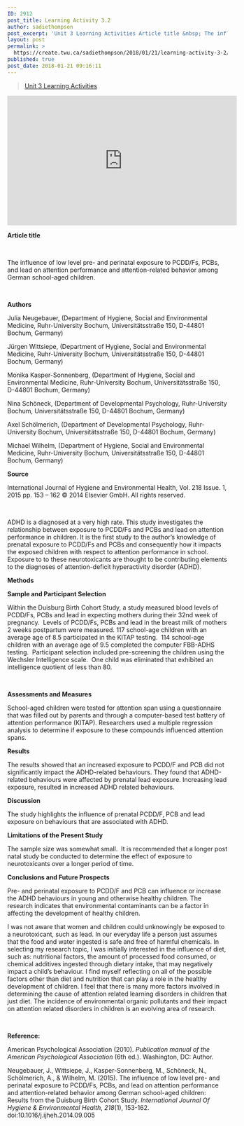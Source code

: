 ```yaml
---
ID: 2912
post_title: Learning Activity 3.2
author: sadiethompson
post_excerpt: 'Unit 3 Learning Activities Article title &nbsp; The influence of low level pre- and perinatal exposure to PCDD/Fs, PCBs, and lead on attention performance and attention-related behavior among German school-aged children. &nbsp; Authors Julia Neugebauer, (Department of Hygiene, Social and Environmental Medicine, Ruhr-University Bochum, Universit&auml;tsstra&szlig;e 150, D-44801 Bochum, Germany) J&uuml;rgen Wittsiepe, (Department of Hygiene, Social &hellip; <p><a href="https://create.twu.ca/sadiethompson/2018/01/21/learning-activity-3-2/">Continue reading<span> "Learning Activity 3.2"</span></a></p>'
layout: post
permalink: >
  https://create.twu.ca/sadiethompson/2018/01/21/learning-activity-3-2/
published: true
post_date: 2018-01-21 09:16:11
---
```

<blockquote class="wp-embedded-content" data-secret="7hZyATItsG"><a href="https://create.twu.ca/ldrs591/unit-3-learning-activities/">Unit 3 Learning Activities</a></p></blockquote>



<iframe class="wp-embedded-content" sandbox="allow-scripts" security="restricted" src="https://create.twu.ca/ldrs591/unit-3-learning-activities/embed/#?secret=7hZyATItsG" data-secret="7hZyATItsG" width="525" height="296" title="&#8220;Unit 3 Learning Activities&#8221; &#8212; Leadership 591: Scholarly Inquiry" frameborder="0" marginwidth="0" marginheight="0" scrolling="no"></iframe>

<b>Article title</b>

&nbsp;

<span style="font-weight: 400">The influence of low level pre- and perinatal exposure to PCDD/Fs, PCBs, and lead on attention performance and attention-related behavior among German school-aged children.</span>

&nbsp;

<b>Authors</b>

<span style="font-weight: 400">Julia Neugebauer, </span><span style="font-weight: 400">(Department of Hygiene, Social and Environmental Medicine, Ruhr-University Bochum, Universitätsstraße 150, D-44801 Bochum, Germany)</span>

<span style="font-weight: 400">Jürgen Wittsiepe, </span><span style="font-weight: 400">(Department of Hygiene, Social and Environmental Medicine, Ruhr-University Bochum, Universitätsstraße 150, D-44801 Bochum, Germany)</span>

<span style="font-weight: 400">Monika Kasper-Sonnenberg, </span><span style="font-weight: 400">(Department of Hygiene, Social and Environmental Medicine, Ruhr-University Bochum, Universitätsstraße 150, D-44801 Bochum, Germany)</span>

<span style="font-weight: 400">Nina Schöneck, </span><span style="font-weight: 400">(Department of Developmental Psychology, Ruhr-University Bochum, Universitätsstraße 150, D-44801 Bochum, Germany)</span>

<span style="font-weight: 400">Axel Schölmerich, </span><span style="font-weight: 400">(Department of Developmental Psychology, Ruhr-University Bochum, Universitätsstraße 150, D-44801 Bochum, Germany)</span>

<span style="font-weight: 400">Michael Wilhelm, </span><span style="font-weight: 400">(Department of Hygiene, Social and Environmental Medicine, Ruhr-University Bochum, Universitätsstraße 150, D-44801 Bochum, Germany)</span>

<b>Source</b>

<span style="font-weight: 400">International Journal of Hygiene and Environmental Health, Vol. 218 Issue. 1, 2015 pp. 153 &#8211; 162 © </span><span style="font-weight: 400">2014 Elsevier GmbH. All rights reserved.</span>

&nbsp;

<span style="font-weight: 400">ADHD is a diagnosed at a very high rate.</span> <span style="font-weight: 400">This study investigates the relationship between exposure to PCDD/Fs and PCBs and lead on attention performance in children. It is the first study to the author’s knowledge of prenatal exposure to PCDD/Fs and PCBs and consequently how it impacts the exposed children with respect to attention performance in school. Exposure to to these neurotoxicants are thought to be contributing elements to the diagnoses of attention-deficit hyperactivity disorder (ADHD).</span>

<b>Methods</b>

<b>Sample and Participant Selection</b>

<span style="font-weight: 400">Within the Duisburg Birth Cohort Study, a study measured blood levels of PCDD/Fs, PCBs and lead in expecting mothers during their 32nd week of pregnancy.  Levels of PCDD/Fs, PCBs and lead in the breast milk of mothers 2 weeks postpartum were measured. 117 school-age children with an average age of 8.5 participated in the KITAP testing.  114 school-age children with an average age of 9.5 completed the computer FBB-ADHS testing.  Participant selection included pre-screening the children using the Wechsler Intelligence scale.  One child was eliminated that exhibited an intelligence quotient of less than 80.  </span>

&nbsp;

<b>Assessments and Measures</b>

<span style="font-weight: 400">School-aged children were tested for attention span using a questionnaire that was filled out by parents and through a computer-based test battery of attention performance (KITAP). Researchers used a multiple regression analysis to determine if exposure to these compounds influenced attention spans.</span>

<b>Results</b>

<span style="font-weight: 400">The results showed that an increased exposure to PCDD/F and PCB did not significantly impact the ADHD-related behaviours. They found that ADHD-related behaviours were affected by prenatal lead exposure. Increasing lead exposure, resulted in increased ADHD related behaviours.</span>

<b>Discussion</b>

<span style="font-weight: 400">The study highlights the influence of prenatal PCDD/F, PCB and lead exposure on behaviours that are associated with ADHD.</span>

<b>Limitations of the Present Study</b>

<span style="font-weight: 400">The sample size was somewhat small.  It is recommended that a longer post natal study be conducted to determine the effect of exposure to neurotoxicants over a longer period of time.</span>

<b>Conclusions and Future Prospects</b>

<span style="font-weight: 400">Pre- and perinatal exposure to PCDD/F and PCB can influence or increase the ADHD behaviours in young and otherwise healthy children. The research indicates that environmental contaminants can be a factor in affecting the development of healthy children. </span>

<span style="font-weight: 400">I was not aware that women and children could unknowingly be exposed to a neurotoxicant, such as lead. In our everyday life a person just assumes that the food and water ingested is safe and free of harmful chemicals. In selecting my research topic, I was initially interested in the influence of diet, such as: nutritional factors, the amount of processed food consumed, or chemical additives ingested through dietary intake, that may negatively impact a child’s behaviour. I find myself reflecting on all of the possible factors other than diet and nutrition that can play a role in the healthy development of children. I feel that there is many more factors involved in determining the cause of attention related learning disorders in children that just diet. The incidence of environmental organic pollutants and their impact on attention related disorders in children is an evolving area of research.</span>

&nbsp;

<b>Reference:</b>

<span style="font-weight: 400">American Psychological Association (2010). </span><i><span style="font-weight: 400">Publication manual of the American Psychological Association</span></i><span style="font-weight: 400"> (6th ed.). Washington, DC: Author.</span>

<span style="font-weight: 400">Neugebauer, J., Wittsiepe, J., Kasper-Sonnenberg, M., Schöneck, N., Schölmerich, A., &amp; Wilhelm, M. (2015). The influence of low level pre- and perinatal exposure to PCDD/Fs, PCBs, and lead on attention performance and attention-related behavior among German school-aged children: Results from the Duisburg Birth Cohort Study. </span><i><span style="font-weight: 400">International Journal Of Hygiene &amp; Environmental Health</span></i><span style="font-weight: 400">, </span><i><span style="font-weight: 400">218</span></i><span style="font-weight: 400">(1), 153-162. doi:10.1016/j.ijheh.2014.09.005</span>